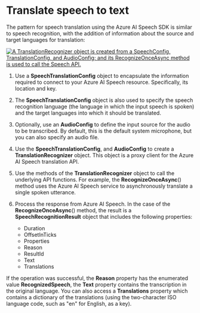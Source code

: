 
# 
# Translate speech to text

The pattern for speech translation using the Azure AI Speech SDK is similar to speech recognition, with the addition of information about the source and target languages for translation:

[![A TranslationRecognizer object is created from a SpeechConfig, TranslationConfig, and AudioConfig; and its RecognizeOnceAsync method is used to call the Speech API.](../../wwl-data-ai/translate-speech-speech-service/media/translate-speech-small.png)](../../wwl-data-ai/translate-speech-speech-service/media/translate-speech.png#lightbox)

1. Use a **SpeechTranslationConfig** object to encapsulate the information required to connect to your Azure AI Speech resource. Specifically, its location and key.
2. The **SpeechTranslationConfig** object is also used to specify the speech recognition language (the language in which the input speech is spoken) and the target languages into which it should be translated.
3. Optionally, use an **AudioConfig** to define the input source for the audio to be transcribed. By default, this is the default system microphone, but you can also specify an audio file.
4. Use the **SpeechTranslationConfig**, and **AudioConfig** to create a **TranslationRecognizer** object. This object is a proxy client for the Azure AI Speech translation API.
5. Use the methods of the **TranslationRecognizer** object to call the underlying API functions. For example, the **RecognizeOnceAsync**() method uses the Azure AI Speech service to asynchronously translate a single spoken utterance.
6. Process the response from Azure AI Speech. In the case of the **RecognizeOnceAsync**() method, the result is a **SpeechRecognitionResult** object that includes the following properties:

	- Duration
	- OffsetInTicks
	- Properties
	- Reason
	- ResultId
	- Text
	- Translations

If the operation was successful, the **Reason** property has the enumerated value **RecognizedSpeech**, the **Text** property contains the transcription in the original language. You can also access a **Translations** property which contains a dictionary of the translations (using the two-character ISO language code, such as "en" for English, as a key).



